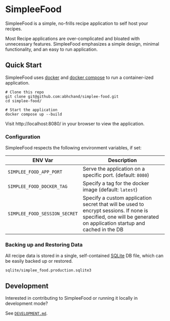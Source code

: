 # SimpleeFood

SimpleeFood is a simple, no-frills recipe application to self host your recipes.

Most Recipe applications are over-complicated and bloated with unnecessary features. SimpleeFood emphasizes a simple design, minimal functionality, and an easy to run application.

## Quick Start

SimpleeFood uses [docker](https://www.docker.com/get-started/) and [docker compose](https://docs.docker.com/compose/) to run a container-ized application.

```shell
# Clone this repo
git clone git@github.com:abhchand/simplee-food.git
cd simplee-food/
```

```shell
# Start the application
docker compose up --build
```

Visit http://localhost:8080/ in your browser to view the application.

### Configuration

SimpleeFood respects the following environment variables, if set:

ENV Var | Description
--- | ---
`SIMPLEE_FOOD_APP_PORT` | Serve the application on a specific port. (default: `8080`)
`SIMPLEE_FOOD_DOCKER_TAG` | Specify a tag for the docker image (default: `latest`)
`SIMPLEE_FOOD_SESSION_SECRET` | Specify a custom application secret that will be used to encrypt sessions. If none is specified, one will be generated on application startup and cached in the DB

### Backing up and Restoring Data

All recipe data is stored in a single, self-contained [SQLite](https://www.sqlite.org/index.html) DB file, which can be easily backed up or restored.

```
sqlite/simplee_food.production.sqlite3
```

## Development

Interested in contributing to SimpleeFood or running it locally in development mode?

See [`DEVELOPMENT.md`](DEVELOPMENT.md).
